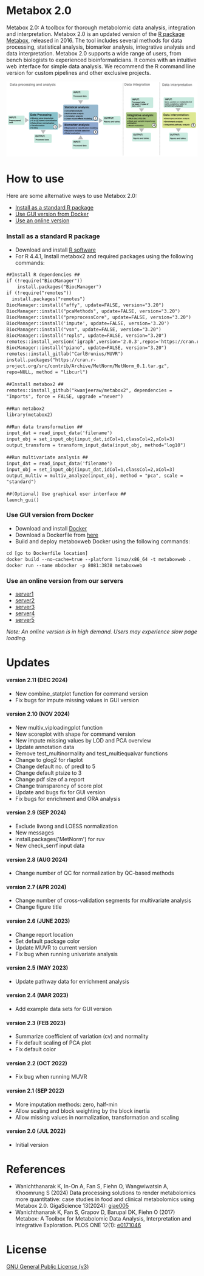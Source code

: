 # Metabox 2.0
Metabox 2.0: A toolbox for thorough metabolomic data analysis, integration and interpretation. Metabox 2.0 is an updated version of the [R package Metabox](https://github.com/kwanjeeraw/metabox), released in 2016. The tool includes several methods for data processing, statistical analysis, biomarker analysis, integrative analysis and data interpretation. Metabox 2.0 supports a wide range of users, from bench biologists to experienced bioinformaticians. It comes with an intuitive web interface for simple data analysis. We recommend the R command line version for custom pipelines and other exclusive projects.

![demo](https://github.com/kwanjeeraw/metabox2/blob/main/inst/shiny/www/first_pipeline.png)

How to use
==========
Here are some alternative ways to use Metabox 2.0:
* [Install as a standard R package](#install-as-a-standard-r-package)
* [Use GUI version from Docker](#use-gui-version-from-docker)
* [Use an online version](#use-an-online-version-from-our-servers)

### Install as a standard R package
* Download and install [R software](https://www.r-project.org/)
* For R 4.4.1, Install metabox2 and required packages using the following commands:
```
##Install R dependencies ##
if (!require("BiocManager"))
    install.packages("BiocManager")
if (!require("remotes"))
  install.packages("remotes")
BiocManager::install("affy", update=FALSE, version="3.20")
BiocManager::install("pcaMethods", update=FALSE, version="3.20")
BiocManager::install("preprocessCore", update=FALSE, version="3.20")
BiocManager::install('impute', update=FALSE, version='3.20')
BiocManager::install("vsn", update=FALSE, version="3.20")
BiocManager::install("ropls", update=FALSE, version="3.20")
remotes::install_version('igraph',version='2.0.3',repos='https://cran.rstudio.org/')
BiocManager::install("piano", update=FALSE, version="3.20")
remotes::install_gitlab("CarlBrunius/MUVR")
install.packages("https://cran.r-project.org/src/contrib/Archive/MetNorm/MetNorm_0.1.tar.gz", repo=NULL, method = "libcurl")

##Install metabox2 ##
remotes::install_github("kwanjeeraw/metabox2", dependencies = "Imports", force = FALSE, upgrade ="never")

##Run metabox2
library(metabox2)

##Run data transformation ##
input_dat = read_input_data('filename')
input_obj = set_input_obj(input_dat,idCol=1,classCol=2,xCol=3)
output_transform = transform_input_data(input_obj, method="log10")

##Run multivariate analysis ##
input_dat = read_input_data('filename')
input_obj = set_input_obj(input_dat,idCol=1,classCol=2,xCol=3)
output_multiv = multiv_analyze(input_obj, method = "pca", scale = "standard")

##(Optional) Use graphical user interface ##
launch_gui()
```
### Use GUI version from Docker
* Download and install [Docker](https://www.docker.com/)
* Download a Dockerfile from [here](https://github.com/kwanjeeraw/metabox2/blob/main/Dockerfile)
* Build and deploy metaboxweb Docker using the following commands:
```
cd [go to Dockerfile location]
docker build --no-cache=true --platform linux/x86_64 -t metaboxweb .
docker run --name mbdocker -p 8081:3838 metaboxweb
```
### Use an online version from our servers
* [server1](http://metabox.metsysbio.com:8081/metaboxweb/)
* [server2](http://metabox.metsysbio.com:8082/metaboxweb/)
* [server3](http://metabox.metsysbio.com:8083/metaboxweb/)
* [server4](http://metabox.metsysbio.com:8084/metaboxweb/)
* [server5](http://metabox.metsysbio.com:8085/metaboxweb/)

*Note: An online version is in high demand. Users may experience slow page loading.*

Updates
=======
#### version 2.11 (DEC 2024)
* New combine_statplot function for command version
* Fix bugs for impute missing values in GUI version
#### version 2.10 (NOV 2024)
* New multiv_viploadingplot function
* New scoreplot with shape for command version
* New impute missing values by LOD and PCA overview
* Update annotation data
* Remove test_multinormality and test_multiequalvar functions
* Change to glog2 for rlaplot
* Change default no. of predI to 5
* Change default ptsize to 3
* Change pdf size of a report
* Change transparency of score plot
* Update and bugs fix for GUI version
* Fix bugs for enrichment and ORA analysis
#### version 2.9 (SEP 2024)
* Exclude liwong and LOESS normalization
* New messages
* install.packages('MetNorm') for ruv
* New check_serrf input data
#### version 2.8 (AUG 2024)
* Change number of QC for normalization by QC-based methods
#### version 2.7 (APR 2024)
* Change number of cross-validation segments for multivariate analysis
* Change figure title
#### version 2.6 (JUNE 2023)
* Change report location
* Set default package color
* Update MUVR to current version
* Fix bug when running univariate analysis
#### version 2.5 (MAY 2023)
* Update pathway data for enrichment analysis
#### version 2.4 (MAR 2023)
* Add example data sets for GUI version
#### version 2.3 (FEB 2023)
* Summarize coefficient of variation (cv) and normality
* Fix default scaling of PCA plot
* Fix default color
#### version 2.2 (OCT 2022)
* Fix bug when running MUVR
#### version 2.1 (SEP 2022)
* More imputation methods: zero, half-min
* Allow scaling and block weighting by the block inertia
* Allow missing values in normalization, transformation and scaling
#### version 2.0 (JUL 2022)
* Initial version

References
=========
- Wanichthanarak K, In-On A, Fan S, Fiehn O, Wangwiwatsin A, Khoomrung S (2024) Data processing solutions to render metabolomics more quantitative: case studies in food and clinical metabolomics using Metabox 2.0. GigaScience 13(2024): [giae005](https://academic.oup.com/gigascience/article/doi/10.1093/gigascience/giae005/7629842)
- Wanichthanarak K, Fan S, Grapov D, Barupal DK, Fiehn O (2017) Metabox: A Toolbox for Metabolomic Data Analysis, Interpretation and Integrative Exploration. PLOS ONE 12(1): [e0171046](https://doi.org/10.1371/journal.pone.0171046)

License
=========
[GNU General Public License (v3)](https://github.com/kwanjeeraw/metabox2/blob/master/LICENSE)
